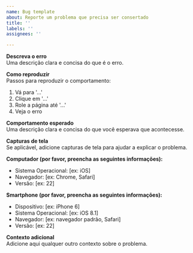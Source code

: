```yaml
---
name: Bug template
about: Reporte um problema que precisa ser consertado
title: ''
labels: ''
assignees: ''

---
```


**Descreva o erro**  
Uma descrição clara e concisa do que é o erro.

**Como reproduzir**  
Passos para reproduzir o comportamento:
1. Vá para '...'
2. Clique em '...'
3. Role a página até '...'
4. Veja o erro

**Comportamento esperado**  
Uma descrição clara e concisa do que você esperava que acontecesse.

**Capturas de tela**  
Se aplicável, adicione capturas de tela para ajudar a explicar o problema.

**Computador (por favor, preencha as seguintes informações):**  
- Sistema Operacional: [ex: iOS]  
- Navegador: [ex: Chrome, Safari]  
- Versão: [ex: 22]

**Smartphone (por favor, preencha as seguintes informações):**  
- Dispositivo: [ex: iPhone 6]  
- Sistema Operacional: [ex: iOS 8.1]  
- Navegador: [ex: navegador padrão, Safari]  
- Versão: [ex: 22]

**Contexto adicional**  
Adicione aqui qualquer outro contexto sobre o problema.
